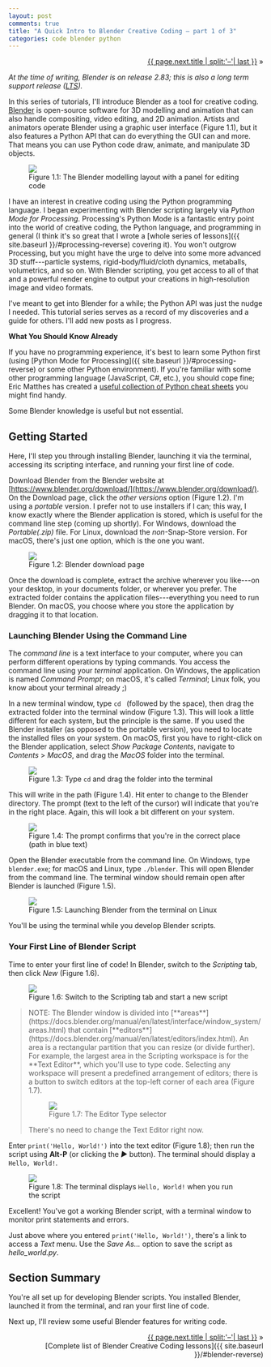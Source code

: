 ```yaml
---
layout: post
comments: true
title: "A Quick Intro to Blender Creative Coding – part 1 of 3"
categories: code blender python
---
```


<p markdown="1" style="text-align:right">
<a href="{{ page.next.url }}">{{ page.next.title | split:'–'| last }}</a> &raquo;<br />
</p>

 *At the time of writing, Blender is on release 2.83; this is also a long term support release ([LTS](https://www.blender.org/download/lts/)).*

In this series of tutorials, I'll introduce Blender as a tool for creative coding. [Blender](https://www.blender.org/) is open-source software for 3D modelling and animation that can also handle compositing, video editing, and 2D animation. Artists and animators operate Blender using a graphic user interface (Figure 1.1), but it also features a Python API that can do everything the GUI can and more. That means you can use Python code draw, animate, and manipulate 3D objects.

<figure>
  <img src="{{ site.url }}/img/aqitbcc01/getting-started-blender.png" class="fullwidth" />
  <figcaption>Figure 1.1: The Blender modelling layout with a panel for editing code</figcaption>
</figure>

I have an interest in creative coding using the Python programming language. I began experimenting with Blender scripting largely via *Python Mode for Processing*. Processing's Python Mode is a fantastic entry point into the world of creative coding, the Python language, and programming in general (I think it's so great that I wrote a [whole series of lessons]({{ site.baseurl }}/#processing-reverse) covering it). You won't outgrow Processing, but you might have the urge to delve into some more advanced 3D stuff---particle systems, rigid-body/fluid/cloth dynamics, metaballs, volumetrics, and so on. With Blender scripting, you get access to all of that and a powerful render engine to output your creations in high-resolution image and video formats.

I've meant to get into Blender for a while; the Python API was just the nudge I needed. This tutorial series serves as a record of my discoveries and a guide for others. I'll add new posts as I progress.

**What You Should Know Already**

If you have no programming experience, it's best to learn some Python first (using [Python Mode for Processing]({{ site.baseurl }}/#processing-reverse) or some other Python environment). If you're familiar with some other programming language (JavaScript, C#, etc.), you should cope fine; Eric Matthes has created a [useful collection of Python cheat sheets](https://ehmatthes.github.io/pcc/cheatsheets/README.html) you might find handy.

Some Blender knowledge is useful but not essential.

## Getting Started

Here, I'll step you through installing Blender, launching it via the terminal, accessing its scripting interface, and running your first line of code.

Download Blender from the Blender website at [https://www.blender.org/download/](https://www.blender.org/download/). On the Download page, click the *other versions* option (Figure 1.2). I'm using a *portable* version. I prefer not to use installers if I can; this way, I know exactly where the Blender application is stored, which is useful for the command line step (coming up shortly). For Windows, download the *Portable(.zip)* file. For Linux, download the *non*-Snap-Store version. For macOS, there's just one option, which is the one you want.

<figure>
  <img src="{{ site.url }}/img/aqitbcc01/getting-started-download-blender.png" class="fullwidth" />
  <figcaption>Figure 1.2: Blender download page</figcaption>
</figure>

Once the download is complete, extract the archive wherever you like---on your desktop, in your documents folder, or wherever you prefer. The extracted folder contains the application files---everything you need to run Blender. On macOS, you choose where you store the application by dragging it to that location.

### Launching Blender Using the Command Line

The *command line* is a text interface to your computer, where you can perform different operations by typing commands. You access the command line using your *terminal* application. On Windows, the application is named *Command Prompt*; on macOS, it's called *Terminal*; Linux folk, you know about your terminal already ;)

In a new terminal window, type `cd ` (followed by the space), then drag the extracted folder into the terminal window (Figure 1.3). This will look a little different for each system, but the principle is the same. If you used the Blender installer (as opposed to the portable version), you need to locate the installed files on your system. On macOS, first you have to right-click on the Blender application, select *Show Package Contents*, navigate to *Contents* > *MacOS*, and drag the *MacOS* folder into the terminal.

<figure>
  <img src="{{ site.url }}/img/aqitbcc01/getting-started-terminal-drag.png" class="fullwidth" />
  <figcaption>Figure 1.3: Type <code>cd</code> and drag the folder into the terminal</figcaption>
</figure>

This will write in the path (Figure 1.4). Hit enter to change to the Blender directory. The prompt (text to the left of the cursor) will indicate that you're in the right place. Again, this will look a bit different on your system.

<figure>
  <img src="{{ site.url }}/img/aqitbcc01/getting-started-terminal-cd.png" class="fullwidth" />
  <figcaption>Figure 1.4: The prompt confirms that you're in the correct place (path in blue text)</figcaption>
</figure>

Open the Blender executable from the command line. On Windows, type `blender.exe`; for macOS and Linux, type `./blender`. This will open Blender from the command line. The terminal window should remain open after Blender is launched (Figure 1.5).

<figure>
  <img src="{{ site.url }}/img/aqitbcc01/getting-started-terminal-blender.png" class="fullwidth" />
  <figcaption>Figure 1.5: Launching Blender from the terminal on Linux</figcaption>
</figure>

You'll be using the terminal while you develop Blender scripts.

### Your First Line of Blender Script

Time to enter your first line of code! In Blender, switch to the *Scripting* tab, then click *New* (Figure 1.6).

<figure>
  <img src="{{ site.url }}/img/aqitbcc01/getting-started-new-script.png" class="fullwidth" />
  <figcaption>Figure 1.6: Switch to the Scripting tab and start a new script</figcaption>
</figure>

<blockquote markdown="1">
  NOTE: The Blender window is divided into [**areas**](https://docs.blender.org/manual/en/latest/interface/window_system/areas.html) that contain [**editors**](https://docs.blender.org/manual/en/latest/editors/index.html). An area is a rectangular partition that you can resize (or divide further). For example, the largest area in the Scripting workspace is for the **Text Editor**, which you'll use to type code. Selecting any workspace will present a predefined arrangement of editors; there is a button to switch editors at the top-left corner of each area (Figure 1.7).
  <figure>
   <img src="{{ site.url }}/img/aqitbcc01/getting-started-editors.png" class="fullwidth" />
   <figcaption>Figure 1.7: The Editor Type selector</figcaption>
  </figure>
  There's no need to change the Text Editor right now.
</blockquote>

Enter `print('Hello, World!')` into the text editor (Figure 1.8); then run the script using **Alt-P** (or clicking the *▶* button). The terminal should display a `Hello, World!`.

<figure>
  <img src="{{ site.url }}/img/aqitbcc01/getting-started-run-script.png" class="fullwidth" />
  <figcaption>Figure 1.8: The terminal displays <code>Hello, World!</code> when you run the script</figcaption>
</figure>

Excellent! You've got a working Blender script, with a terminal window to monitor print statements and errors.

Just above where you entered `print('Hello, World!')`, there's a link to access a *Text* menu. Use the *Save As...* option to save the script as *hello_world.py*.

## Section Summary

You're all set up for developing Blender scripts. You installed Blender, launched it from the terminal, and ran your first line of code.

Next up, I'll review some useful Blender features for writing code.

<p style="text-align:right" markdown="1">
<a href="{{ page.next.url }}">{{ page.next.title | split:'–'| last }}</a> &raquo;<br />
[Complete list of Blender Creative Coding lessons]({{ site.baseurl }}/#blender-reverse)
</p>
